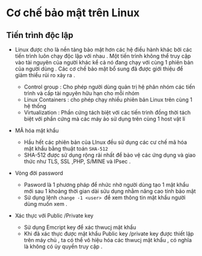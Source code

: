 # Cơ chế bảo mật trên Linux 
## Tiến trình độc lập
- Linux được cho là nền tảng bảo mật hơn các hệ điều hành khác bởi các tiến trình luôn chạy độc lập với nhau . Một tiến trình không thể truy cập vào tài nguyên của người khác kể cả nó đang chạy với cùng 1 phiên bản của người dùng . Các cơ chế bảo mật bổ sung đã được giới thiệu để giảm thiểu rủi ro xảy ra . 
  - Control group : Cho phép người dùng quản trị hệ phân nhóm các tiến trình và cấp tài nguyên hữu hạn cho mỗi nhóm 
  - Linux Containers : cho phép chạy nhiều phiên bản Linux trên cùng 1 hệ thống 
  - Virtualization : Phần cứng tách biệt với các tiến trình đồng thời tách biệt với phần cứng mà các máy ảo sử dụng trên cùng 1 host vật lí
- MÃ hóa mật khẩu 
  - Hầu hết các phiên bản của LInux đều sử dụng các cư chế mã hóa mật khẩu bằng thuật toán `SHA-512`
  - SHA-512 được sử dụng rộng rãi nhất để bảo vệ các ứng dụng và giao thức như TLS, SSL ,PHP, S/MINE và IPsec .

- Vòng đời password
  - Pasword là 1 phương pháp để nhức nhờ người dùng tạo 1 mật khẩu mới sau 1 khoảng thời gian dài sửu dụng nhằm nâng cao tính bảo mật  
  - Sử dụng lệnh `change -1 <user> `để xem thông tin mật khẩu người dùng muốn xem .

- Xác thực với Public /Private key 
  - Sử dụng Emcript key để xác thwucj mật khẩu 
  - Khi đã xác thực được mật khẩu  Public key /private key được thiết lập trên máy chủ , ta có thể vô hiệu hóa các thwucj mật khẩu , có nghĩa là không có ủy quyền truy cập . 
